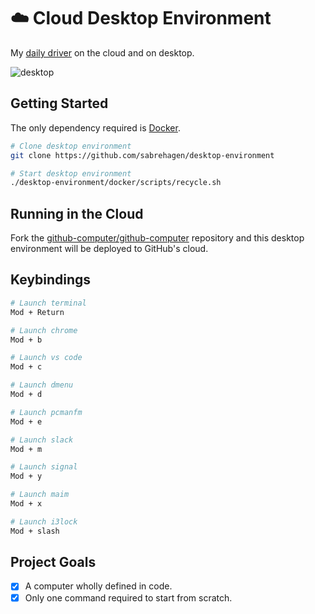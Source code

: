 # ☁️ Cloud Desktop Environment

My [daily driver](https://github.com/users/sabrehagen/packages/container/package/desktop-environment) on the cloud and on desktop.

![desktop](https://i.imgur.com/cEBbzyu.png)

## Getting Started

The only dependency required is [Docker](https://docs.docker.com/install).

```sh
# Clone desktop environment
git clone https://github.com/sabrehagen/desktop-environment

# Start desktop environment
./desktop-environment/docker/scripts/recycle.sh
```

## Running in the Cloud

Fork the [github-computer/github-computer](https://github.com/github-computer/github-computer) repository and this desktop environment will be deployed to GitHub's cloud.

## Keybindings

```sh
# Launch terminal
Mod + Return

# Launch chrome
Mod + b

# Launch vs code
Mod + c

# Launch dmenu
Mod + d

# Launch pcmanfm
Mod + e

# Launch slack
Mod + m

# Launch signal
Mod + y

# Launch maim
Mod + x

# Launch i3lock
Mod + slash

```

## Project Goals

- [x] A computer wholly defined in code.
- [x] Only one command required to start from scratch.
